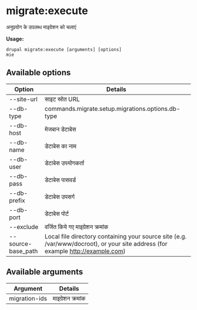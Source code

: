 # migrate:execute
अनुप्रयोग के उपलब्ध माइग्रेशन को चलाएं

**Usage:**
```
drupal migrate:execute [arguments] [options]
mie
```

## Available options
Option | Details
-------|-------------
--site-url | साइट स्रोत URL
--db-type | commands.migrate.setup.migrations.options.db-type
--db-host | मेजबान डेटाबेस
--db-name | डेटाबेस का नाम
--db-user | डेटाबेस उपयोगकर्ता
--db-pass | डेटाबेस पासवर्ड
--db-prefix | डेटाबेस उपसर्ग
--db-port | डेटाबेस पोर्ट
--exclude | वर्जित किये गए माइग्रेशन क्रमांक
--source-base_path | Local file directory containing your source site (e.g. /var/www/docroot), or your site address (for example http://example.com)

## Available arguments
Argument | Details
---------|-------------
migration-ids | माइग्रेशन क्रमांक

